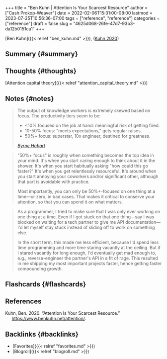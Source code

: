 +++
title = "Ben Kuhn | Attention Is Your Scarcest Resource"
author = ["Cash Prokop-Weaver"]
date = 2022-02-06T15:31:00-08:00
lastmod = 2023-07-25T10:56:36-07:00
tags = ["reference", "reference"]
categories = ["reference"]
draft = false
slug = "4625d068-26fe-47d7-93b3-da12b0151ca1"
+++

[Ben Kuhn]({{< relref "ben_kuhn.md" >}}), (<a href="#citeproc_bib_item_1">Kuhn 2020</a>)


## Summary {#summary}


## Thoughts {#thoughts}

[Attention capital theory]({{< relref "attention_capital_theory.md" >}})


## Notes {#notes}

> The output of knowledge workers is extremely skewed based on focus. The productivity tiers seem to be:
>
> -   &lt;10% focused on the job at hand: meaningful risk of getting fired.
> -   10-50% focus: "meets expectations," gets regular raises.
> -   50%+ focus: superstar, 10x engineer, destined for greatness.
>
> _[Byrne Hobart](https://www.thediff.co/p/the-future-of-remote-work-is-not)_

<!--quoteend-->

> "50%+ focus" is roughly when something becomes the top idea in your mind. It's when you start caring enough to think about it in the shower. It's when you start habitually asking "how could this go faster?" It's when you get relentlessly resourceful. It's around when you start annoying your coworkers and/or significant other, although that part is avoidable with practice.
>
> Most importantly, you can only be 50%+-focused on one thing at a time—or zero, in bad cases. That makes it critical to conserve your attention, so that you can spend it on what matters.

<!--quoteend-->

> As a programmer, I tried to make sure that I was only ever working on one thing at a time. Even if I got stuck on that one thing—say I was blocked on waiting for a tech partner to give me API documentation—I'd let myself stay stuck instead of sliding off to work on something else.
>
> In the short term, this made me less efficient, because I'd spend less time programming and more time staring vacantly at the ceiling. But if I stared vacantly for long enough, I'd eventually get mad enough to, e.g., reverse-engineer the partner's API in a fit of rage. This resulted in me shipping my most important projects faster, hence getting faster compounding growth.


## Flashcards {#flashcards}

## References

<style>.csl-entry{text-indent: -1.5em; margin-left: 1.5em;}</style><div class="csl-bib-body">
  <div class="csl-entry"><a id="citeproc_bib_item_1"></a>Kuhn, Ben. 2020. “Attention Is Your Scarcest Resource.” <a href="https://www.benkuhn.net/attention/">https://www.benkuhn.net/attention/</a>.</div>
</div>


## Backlinks {#backlinks}

-   [Favorites]({{< relref "favorites.md" >}})
-   [Blogroll]({{< relref "blogroll.md" >}})
